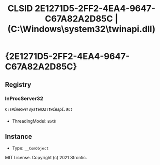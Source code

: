 ﻿---
title: "CLSID 2E1271D5-2FF2-4EA4-9647-C67A82A2D85C | (C:\\Windows\\system32\\twinapi.dll)"
excerpt: What is COM-Object CLSID 2E1271D5-2FF2-4EA4-9647-C67A82A2D85C?
---

# {2E1271D5-2FF2-4EA4-9647-C67A82A2D85C}


## Registry


### InProcServer32

##### `C:\Windows\system32\twinapi.dll`
* ThreadingModel: `Both`

## Instance

* Type: `__ComObject`

MIT License. Copyright (c) 2021 Strontic.


